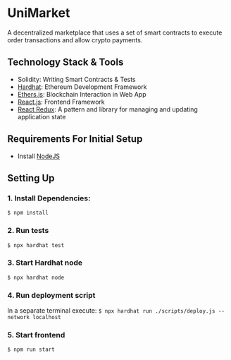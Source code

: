 # UniMarket

A decentralized marketplace that uses a set of smart contracts to execute order transactions and allow crypto payments.

## Technology Stack & Tools

- Solidity: Writing Smart Contracts & Tests
- [Hardhat](https://hardhat.org/): Ethereum Development Framework
- [Ethers.js](https://docs.ethers.io/v5/): Blockchain Interaction in Web App
- [React.js](https://reactjs.org/): Frontend Framework
- [React Redux](https://react-redux.js.org): A pattern and library for managing and updating application state

## Requirements For Initial Setup

- Install [NodeJS](https://nodejs.org/en/)

## Setting Up

### 1. Install Dependencies:
`$ npm install`

### 2. Run tests
`$ npx hardhat test`

### 3. Start Hardhat node
`$ npx hardhat node`

### 4. Run deployment script
In a separate terminal execute:
`$ npx hardhat run ./scripts/deploy.js --network localhost`

### 5. Start frontend
`$ npm run start`
